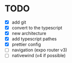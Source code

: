 # TODO

- [x] add git
- [x] convert to the typescript
- [x] new architecture
- [x] add typescript pathes
- [x] prettier config
- [ ] navigation (expo router v3)
- [ ] nativewind (v4 if possible)
